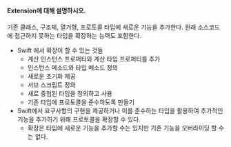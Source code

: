 #### Extension에 대해 설명하시오.

기존 클래스, 구조체, 열거형, 프로토콜 타입에 새로운 기능을 추가한다. 원래 소스코드에 접근하지 못하는 타입을 확장하는 능력도 포함한다.

- Swift 에서 확장이 할 수 있는 것들
  - 계산 인스턴스 프로퍼티와 계산 타입 프로퍼티를 추가
  - 인스턴스 메소드와 타입 메소드 정의
  - 새로운 초기화 제공
  - 서브 스크립트 정의
  - 새로 중첩된 타입을 정의하고 사용
  - 기존 타입에 프로토콜을 준수하도록 만들기
- Swift에서 요구사항의 구현을 제공하거나 이를 준수하는 타입을 활용하여 추가적인 기능을 추가하기 위해 프로토콜을 확장할 수 있다. 
  - 확장은 타입에 새로운 기능을 추가할 수는 있지만 기존 기능을 오버라이딩 할 수 는 없다.

